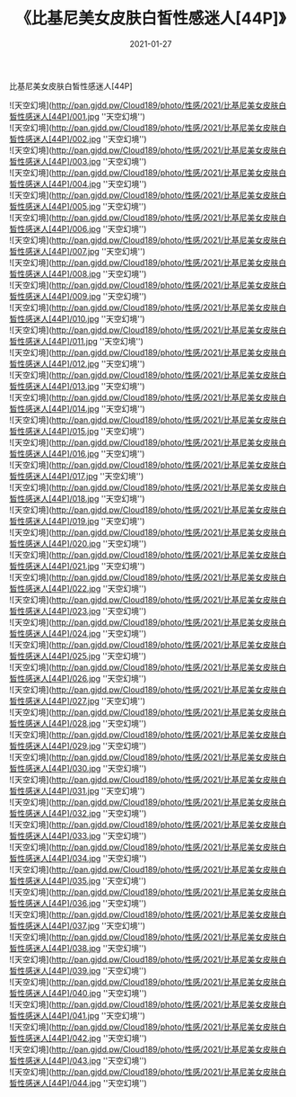 ﻿---
layout: post
title:  《比基尼美女皮肤白皙性感迷人[44P]》
date:   2021-01-27
img: http://pan.gjdd.pw/Cloud189/photo/性感/2021/比基尼美女皮肤白皙性感迷人[44P]/000.jpg
categories: [美女, 性感, 泳衣]
---

比基尼美女皮肤白皙性感迷人[44P]



![天空幻境](http://pan.gjdd.pw/Cloud189/photo/性感/2021/比基尼美女皮肤白皙性感迷人[44P]/001.jpg ''天空幻境'') <br>
![天空幻境](http://pan.gjdd.pw/Cloud189/photo/性感/2021/比基尼美女皮肤白皙性感迷人[44P]/002.jpg ''天空幻境'') <br>
![天空幻境](http://pan.gjdd.pw/Cloud189/photo/性感/2021/比基尼美女皮肤白皙性感迷人[44P]/003.jpg ''天空幻境'') <br>
![天空幻境](http://pan.gjdd.pw/Cloud189/photo/性感/2021/比基尼美女皮肤白皙性感迷人[44P]/004.jpg ''天空幻境'') <br>
![天空幻境](http://pan.gjdd.pw/Cloud189/photo/性感/2021/比基尼美女皮肤白皙性感迷人[44P]/005.jpg ''天空幻境'') <br>
![天空幻境](http://pan.gjdd.pw/Cloud189/photo/性感/2021/比基尼美女皮肤白皙性感迷人[44P]/006.jpg ''天空幻境'') <br>
![天空幻境](http://pan.gjdd.pw/Cloud189/photo/性感/2021/比基尼美女皮肤白皙性感迷人[44P]/007.jpg ''天空幻境'') <br>
![天空幻境](http://pan.gjdd.pw/Cloud189/photo/性感/2021/比基尼美女皮肤白皙性感迷人[44P]/008.jpg ''天空幻境'') <br>
![天空幻境](http://pan.gjdd.pw/Cloud189/photo/性感/2021/比基尼美女皮肤白皙性感迷人[44P]/009.jpg ''天空幻境'') <br>
![天空幻境](http://pan.gjdd.pw/Cloud189/photo/性感/2021/比基尼美女皮肤白皙性感迷人[44P]/010.jpg ''天空幻境'') <br>
![天空幻境](http://pan.gjdd.pw/Cloud189/photo/性感/2021/比基尼美女皮肤白皙性感迷人[44P]/011.jpg ''天空幻境'') <br>
![天空幻境](http://pan.gjdd.pw/Cloud189/photo/性感/2021/比基尼美女皮肤白皙性感迷人[44P]/012.jpg ''天空幻境'') <br>
![天空幻境](http://pan.gjdd.pw/Cloud189/photo/性感/2021/比基尼美女皮肤白皙性感迷人[44P]/013.jpg ''天空幻境'') <br>
![天空幻境](http://pan.gjdd.pw/Cloud189/photo/性感/2021/比基尼美女皮肤白皙性感迷人[44P]/014.jpg ''天空幻境'') <br>
![天空幻境](http://pan.gjdd.pw/Cloud189/photo/性感/2021/比基尼美女皮肤白皙性感迷人[44P]/015.jpg ''天空幻境'') <br>
![天空幻境](http://pan.gjdd.pw/Cloud189/photo/性感/2021/比基尼美女皮肤白皙性感迷人[44P]/016.jpg ''天空幻境'') <br>
![天空幻境](http://pan.gjdd.pw/Cloud189/photo/性感/2021/比基尼美女皮肤白皙性感迷人[44P]/017.jpg ''天空幻境'') <br>
![天空幻境](http://pan.gjdd.pw/Cloud189/photo/性感/2021/比基尼美女皮肤白皙性感迷人[44P]/018.jpg ''天空幻境'') <br>
![天空幻境](http://pan.gjdd.pw/Cloud189/photo/性感/2021/比基尼美女皮肤白皙性感迷人[44P]/019.jpg ''天空幻境'') <br>
![天空幻境](http://pan.gjdd.pw/Cloud189/photo/性感/2021/比基尼美女皮肤白皙性感迷人[44P]/020.jpg ''天空幻境'') <br>
![天空幻境](http://pan.gjdd.pw/Cloud189/photo/性感/2021/比基尼美女皮肤白皙性感迷人[44P]/021.jpg ''天空幻境'') <br>
![天空幻境](http://pan.gjdd.pw/Cloud189/photo/性感/2021/比基尼美女皮肤白皙性感迷人[44P]/022.jpg ''天空幻境'') <br>
![天空幻境](http://pan.gjdd.pw/Cloud189/photo/性感/2021/比基尼美女皮肤白皙性感迷人[44P]/023.jpg ''天空幻境'') <br>
![天空幻境](http://pan.gjdd.pw/Cloud189/photo/性感/2021/比基尼美女皮肤白皙性感迷人[44P]/024.jpg ''天空幻境'') <br>
![天空幻境](http://pan.gjdd.pw/Cloud189/photo/性感/2021/比基尼美女皮肤白皙性感迷人[44P]/025.jpg ''天空幻境'') <br>
![天空幻境](http://pan.gjdd.pw/Cloud189/photo/性感/2021/比基尼美女皮肤白皙性感迷人[44P]/026.jpg ''天空幻境'') <br>
![天空幻境](http://pan.gjdd.pw/Cloud189/photo/性感/2021/比基尼美女皮肤白皙性感迷人[44P]/027.jpg ''天空幻境'') <br>
![天空幻境](http://pan.gjdd.pw/Cloud189/photo/性感/2021/比基尼美女皮肤白皙性感迷人[44P]/028.jpg ''天空幻境'') <br>
![天空幻境](http://pan.gjdd.pw/Cloud189/photo/性感/2021/比基尼美女皮肤白皙性感迷人[44P]/029.jpg ''天空幻境'') <br>
![天空幻境](http://pan.gjdd.pw/Cloud189/photo/性感/2021/比基尼美女皮肤白皙性感迷人[44P]/030.jpg ''天空幻境'') <br>
![天空幻境](http://pan.gjdd.pw/Cloud189/photo/性感/2021/比基尼美女皮肤白皙性感迷人[44P]/031.jpg ''天空幻境'') <br>
![天空幻境](http://pan.gjdd.pw/Cloud189/photo/性感/2021/比基尼美女皮肤白皙性感迷人[44P]/032.jpg ''天空幻境'') <br>
![天空幻境](http://pan.gjdd.pw/Cloud189/photo/性感/2021/比基尼美女皮肤白皙性感迷人[44P]/033.jpg ''天空幻境'') <br>
![天空幻境](http://pan.gjdd.pw/Cloud189/photo/性感/2021/比基尼美女皮肤白皙性感迷人[44P]/034.jpg ''天空幻境'') <br>
![天空幻境](http://pan.gjdd.pw/Cloud189/photo/性感/2021/比基尼美女皮肤白皙性感迷人[44P]/035.jpg ''天空幻境'') <br>
![天空幻境](http://pan.gjdd.pw/Cloud189/photo/性感/2021/比基尼美女皮肤白皙性感迷人[44P]/036.jpg ''天空幻境'') <br>
![天空幻境](http://pan.gjdd.pw/Cloud189/photo/性感/2021/比基尼美女皮肤白皙性感迷人[44P]/037.jpg ''天空幻境'') <br>
![天空幻境](http://pan.gjdd.pw/Cloud189/photo/性感/2021/比基尼美女皮肤白皙性感迷人[44P]/038.jpg ''天空幻境'') <br>
![天空幻境](http://pan.gjdd.pw/Cloud189/photo/性感/2021/比基尼美女皮肤白皙性感迷人[44P]/039.jpg ''天空幻境'') <br>
![天空幻境](http://pan.gjdd.pw/Cloud189/photo/性感/2021/比基尼美女皮肤白皙性感迷人[44P]/040.jpg ''天空幻境'') <br>
![天空幻境](http://pan.gjdd.pw/Cloud189/photo/性感/2021/比基尼美女皮肤白皙性感迷人[44P]/041.jpg ''天空幻境'') <br>
![天空幻境](http://pan.gjdd.pw/Cloud189/photo/性感/2021/比基尼美女皮肤白皙性感迷人[44P]/042.jpg ''天空幻境'') <br>
![天空幻境](http://pan.gjdd.pw/Cloud189/photo/性感/2021/比基尼美女皮肤白皙性感迷人[44P]/043.jpg ''天空幻境'') <br>
![天空幻境](http://pan.gjdd.pw/Cloud189/photo/性感/2021/比基尼美女皮肤白皙性感迷人[44P]/044.jpg ''天空幻境'') <br>